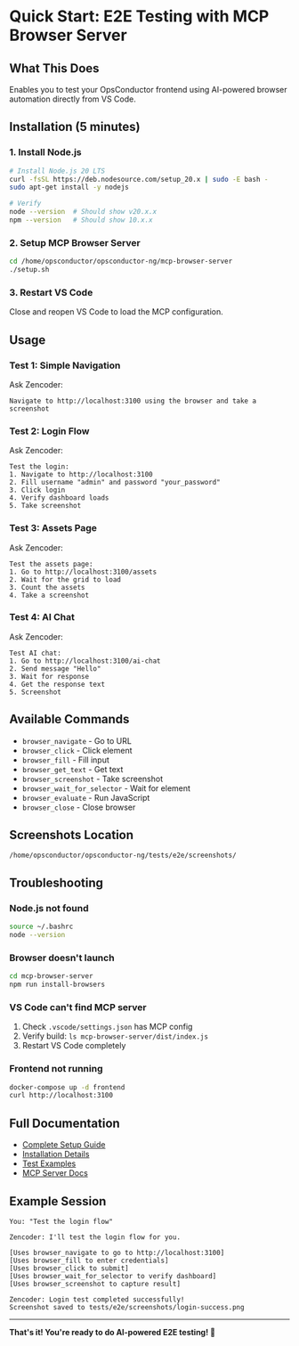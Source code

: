 # Quick Start: E2E Testing with MCP Browser Server

## What This Does

Enables you to test your OpsConductor frontend using AI-powered browser automation directly from VS Code.

## Installation (5 minutes)

### 1. Install Node.js

```bash
# Install Node.js 20 LTS
curl -fsSL https://deb.nodesource.com/setup_20.x | sudo -E bash -
sudo apt-get install -y nodejs

# Verify
node --version  # Should show v20.x.x
npm --version   # Should show 10.x.x
```

### 2. Setup MCP Browser Server

```bash
cd /home/opsconductor/opsconductor-ng/mcp-browser-server
./setup.sh
```

### 3. Restart VS Code

Close and reopen VS Code to load the MCP configuration.

## Usage

### Test 1: Simple Navigation

Ask Zencoder:
```
Navigate to http://localhost:3100 using the browser and take a screenshot
```

### Test 2: Login Flow

Ask Zencoder:
```
Test the login:
1. Navigate to http://localhost:3100
2. Fill username "admin" and password "your_password"
3. Click login
4. Verify dashboard loads
5. Take screenshot
```

### Test 3: Assets Page

Ask Zencoder:
```
Test the assets page:
1. Go to http://localhost:3100/assets
2. Wait for the grid to load
3. Count the assets
4. Take a screenshot
```

### Test 4: AI Chat

Ask Zencoder:
```
Test AI chat:
1. Go to http://localhost:3100/ai-chat
2. Send message "Hello"
3. Wait for response
4. Get the response text
5. Screenshot
```

## Available Commands

- `browser_navigate` - Go to URL
- `browser_click` - Click element
- `browser_fill` - Fill input
- `browser_get_text` - Get text
- `browser_screenshot` - Take screenshot
- `browser_wait_for_selector` - Wait for element
- `browser_evaluate` - Run JavaScript
- `browser_close` - Close browser

## Screenshots Location

```
/home/opsconductor/opsconductor-ng/tests/e2e/screenshots/
```

## Troubleshooting

### Node.js not found
```bash
source ~/.bashrc
node --version
```

### Browser doesn't launch
```bash
cd mcp-browser-server
npm run install-browsers
```

### VS Code can't find MCP server
1. Check `.vscode/settings.json` has MCP config
2. Verify build: `ls mcp-browser-server/dist/index.js`
3. Restart VS Code completely

### Frontend not running
```bash
docker-compose up -d frontend
curl http://localhost:3100
```

## Full Documentation

- [Complete Setup Guide](./E2E_TESTING_SETUP.md)
- [Installation Details](./mcp-browser-server/INSTALL.md)
- [Test Examples](./tests/e2e/README.md)
- [MCP Server Docs](./mcp-browser-server/README.md)

## Example Session

```
You: "Test the login flow"

Zencoder: I'll test the login flow for you.

[Uses browser_navigate to go to http://localhost:3100]
[Uses browser_fill to enter credentials]
[Uses browser_click to submit]
[Uses browser_wait_for_selector to verify dashboard]
[Uses browser_screenshot to capture result]

Zencoder: Login test completed successfully! 
Screenshot saved to tests/e2e/screenshots/login-success.png
```

---

**That's it! You're ready to do AI-powered E2E testing! 🎉**